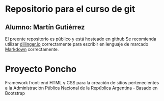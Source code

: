 # Repositorio para el curso de git

## Alumno: Martín Gutiérrez

El preente repositorio es público y está hosteado en [github] 
Se recomienda utilizar [dillinger.io] correctamente para escribir en lenguaje de marcado [Markdown] correctamente. 


[//]: # (These are reference links used in the body of this note and get stripped out when the markdown processor does its job. There is no need to format nicely because it shouldn't be seen. Thanks SO - http://stackoverflow.com/questions/4823468/store-comments-in-markdown-syntax)


# Proyecto Poncho

Framework front-end HTML y CSS para la creación de sitios pertenecientes a la Administración Pública Nacional de la República Argentina - Basado en Bootstrap

   [github]: <https://github.com/joemccann/dillinger>
   [dillinger.io]: <https://dillinger.io/>
   [Markdown]: <https://es.wikipedia.org/wiki/Markdown>

